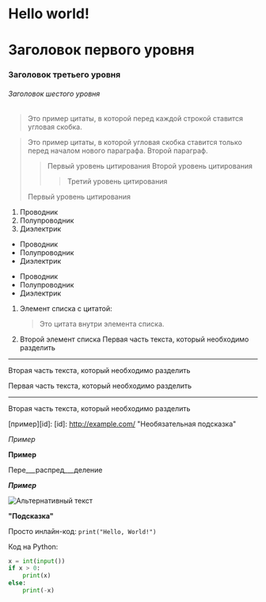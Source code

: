 # Hello world!
#  Заголовок первого уровня
### Заголовок третьего уровня
###### Заголовок шестого уровня
>Это пример цитаты,
>в которой перед каждой строкой
>ставится угловая скобка.
 
>Это пример цитаты,
в которой угловая скобка
ставится только перед началом нового параграфа.
>Второй параграф.
> > Первый уровень цитирования
>> Второй уровень цитирования
>>> Третий уровень цитирования
>
>Первый уровень цитирования
> 
1.  Проводник
2.  Полупроводник
3.  Диэлектрик
* Проводник
* Полупроводник
* Диэлектрик

- Проводник
- Полупроводник
- Диэлектрик

1. Элемент списка с цитатой:
 
    > Это цитата
    > внутри элемента списка.
 
 2. Второй элемент списка
Первая часть текста, который необходимо разделить
***
Вторая часть текста, который необходимо разделить

Первая часть текста, который необходимо разделить
 
---
 
Вторая часть текста, который необходимо разделить



[пример][id]:
[id]: http://example.com/ "Необязательная подсказка"


_Пример_
 
__Пример__
 
Пере___распред___деление
 
___Пример___

![Альтернативный текст](/путь/к/изображению.jpg "Подсказка")

<strong> "Подсказка" </strong>

Просто инлайн-код: `print("Hello, World!")`


Код на Python:

```python
x = int(input())
if x > 0:
    print(x)
else:
    print(-x)
```
